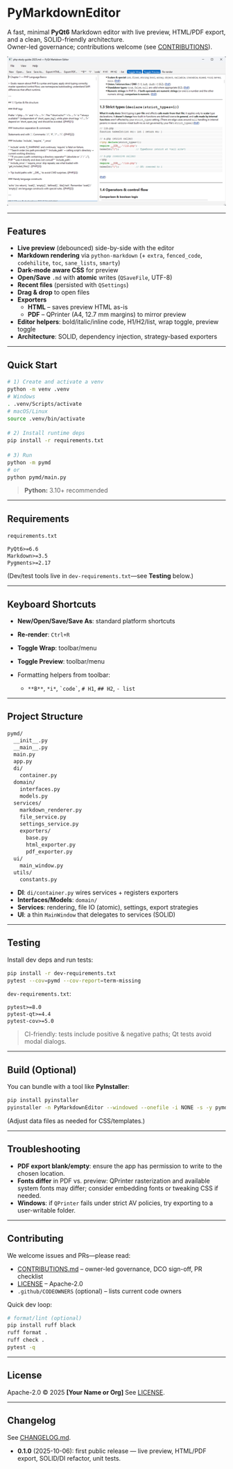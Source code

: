 # PyMarkdownEditor

A fast, minimal **PyQt6** Markdown editor with live preview, HTML/PDF export, and a clean, SOLID-friendly architecture.  
Owner-led governance; contributions welcome (see [CONTRIBUTIONS](CONTRIBUTING.md)).

![PyMarkdownEditor](docs/screenshot.png)

---

## Features

- **Live preview** (debounced) side-by-side with the editor
- **Markdown rendering** via `python-markdown` (+ `extra`, `fenced_code`, `codehilite`, `toc`, `sane_lists`, `smarty`)
- **Dark-mode aware CSS** for preview
- **Open/Save** `.md` with **atomic** writes (`QSaveFile`, UTF-8)
- **Recent files** (persisted with `QSettings`)
- **Drag & drop** to open files
- **Exporters**
  - **HTML** – saves preview HTML as-is
  - **PDF** – QPrinter (A4, 12.7 mm margins) to mirror preview
- **Editor helpers**: bold/italic/inline code, H1/H2/list, wrap toggle, preview toggle
- **Architecture**: SOLID, dependency injection, strategy-based exporters

---

## Quick Start

```bash
# 1) Create and activate a venv
python -m venv .venv
# Windows
. .venv/Scripts/activate
# macOS/Linux
source .venv/bin/activate

# 2) Install runtime deps
pip install -r requirements.txt

# 3) Run
python -m pymd
# or
python pymd/main.py
````

> **Python:** 3.10+ recommended

---

## Requirements

`requirements.txt`

```
PyQt6>=6.6
Markdown>=3.5
Pygments>=2.17
```

(Dev/test tools live in `dev-requirements.txt`—see **Testing** below.)

---

## Keyboard Shortcuts

* **New/Open/Save/Save As**: standard platform shortcuts
* **Re-render**: `Ctrl+R`
* **Toggle Wrap**: toolbar/menu
* **Toggle Preview**: toolbar/menu
* Formatting helpers from toolbar:

  * `**B**`, `*i*`, `` `code` ``, `# H1`, `## H2`, `- list`

---

## Project Structure

```
pymd/
  __init__.py
  __main__.py
  main.py
  app.py
  di/
    container.py
  domain/
    interfaces.py
    models.py
  services/
    markdown_renderer.py
    file_service.py
    settings_service.py
    exporters/
      base.py
      html_exporter.py
      pdf_exporter.py
  ui/
    main_window.py
  utils/
    constants.py
```

* **DI**: `di/container.py` wires services + registers exporters
* **Interfaces/Models**: `domain/`
* **Services**: rendering, file IO (atomic), settings, export strategies
* **UI**: a thin `MainWindow` that delegates to services (SOLID)

---

## Testing

Install dev deps and run tests:

```bash
pip install -r dev-requirements.txt
pytest --cov=pymd --cov-report=term-missing
```

`dev-requirements.txt`:

```
pytest>=8.0
pytest-qt>=4.4
pytest-cov>=5.0
```

> CI-friendly: tests include positive & negative paths; Qt tests avoid modal dialogs.

---

## Build (Optional)

You can bundle with a tool like **PyInstaller**:

```bash
pip install pyinstaller
pyinstaller -n PyMarkdownEditor --windowed --onefile -i NONE -s -y pymd/__main__.py
```

(Adjust data files as needed for CSS/templates.)

---

## Troubleshooting

* **PDF export blank/empty**: ensure the app has permission to write to the chosen location.
* **Fonts differ** in PDF vs. preview: QPrinter rasterization and available system fonts may differ; consider embedding fonts or tweaking CSS if needed.
* **Windows**: if `QPrinter` fails under strict AV policies, try exporting to a user-writable folder.

---

## Contributing

We welcome issues and PRs—please read:

* [CONTRIBUTIONS.md](CONTRIBUTIONS.md) – owner-led governance, DCO sign-off, PR checklist
* [LICENSE](LICENSE) – Apache-2.0
* `.github/CODEOWNERS` (optional) – lists current code owners

Quick dev loop:

```bash
# format/lint (optional)
pip install ruff black
ruff format .
ruff check .
pytest -q
```

---

## License

Apache-2.0 © 2025 **[Your Name or Org]**
See [LICENSE](LICENSE).

---

## Changelog

See [CHANGELOG.md](CHANGELOG.md).

* **0.1.0** (2025-10-06): first public release — live preview, HTML/PDF export, SOLID/DI refactor, unit tests.
